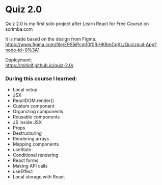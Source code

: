# Quiz 2.0
Quiz 2.0 is my first solo project after Learn React for Free Course on scrimba.com

It is made based on the design from Figma.</br>
https://www.figma.com/file/E9S5iPcm10f0RIHK8mCqKL/Quizzical-App?node-id=0%3A1

Deployment:</br>
https://mitiolf.github.io/quiz-2.0/

### During this course I learned:

  - Local setup
  - JSX
  - ReactDOM.render()
  - Custom component
  - Organizing components
  - Reusable components
  - JS inside JSX
  - Props
  - Destructuring
  - Rendering arrays
  - Mapping components
  - useState
  - Conditional rendering
  - React forms
  - Making API calls
  - useEffect
  - Local storage with React
